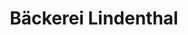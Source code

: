 ---
title: "Bäckerei Lindenthal"
url: /gundelfingen-a-d-donau/baeckerei-lindenthal/
shop: Bäckerei
---